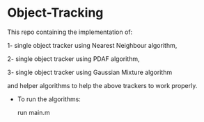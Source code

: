 # Object-Tracking

This repo containing the implementation of:

1- single object tracker using Nearest Neighbour algorithm,

2- single object tracker using PDAF algorithm,

3- single object tracker using Gaussian Mixture algorithm

and helper algorithms to help the above trackers to work properly.



- To run the algorithms:

	run main.m